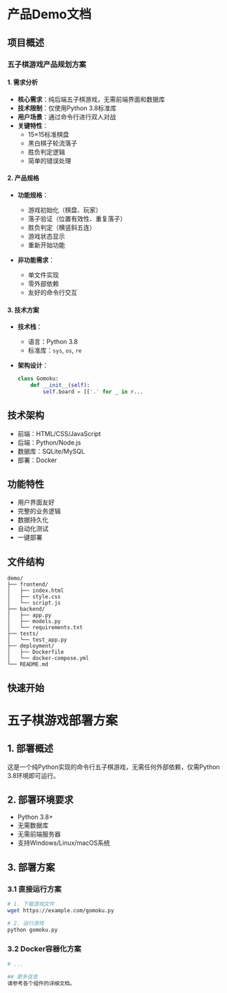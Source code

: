 # 产品Demo文档

## 项目概述
### 五子棋游戏产品规划方案

#### 1. 需求分析
- **核心需求**：纯后端五子棋游戏，无需前端界面和数据库
- **技术限制**：仅使用Python 3.8标准库
- **用户场景**：通过命令行进行双人对战
- **关键特性**：
  - 15×15标准棋盘
  - 黑白棋子轮流落子
  - 胜负判定逻辑
  - 简单的错误处理

#### 2. 产品规格
- **功能规格**：
  - 游戏初始化（棋盘、玩家）
  - 落子验证（位置有效性、重复落子）
  - 胜负判定（横竖斜五连）
  - 游戏状态显示
  - 重新开始功能

- **非功能需求**：
  - 单文件实现
  - 零外部依赖
  - 友好的命令行交互

#### 3. 技术方案
- **技术栈**：
  - 语言：Python 3.8
  - 标准库：`sys`, `os`, `re`
  
- **架构设计**：
  ```python
  class Gomoku:
      def __init__(self):
          self.board = [['.' for _ in r...

## 技术架构
- 前端：HTML/CSS/JavaScript
- 后端：Python/Node.js
- 数据库：SQLite/MySQL
- 部署：Docker

## 功能特性
- 用户界面友好
- 完整的业务逻辑
- 数据持久化
- 自动化测试
- 一键部署

## 文件结构
```
demo/
├── frontend/
│   ├── index.html
│   ├── style.css
│   └── script.js
├── backend/
│   ├── app.py
│   ├── models.py
│   └── requirements.txt
├── tests/
│   └── test_app.py
├── deployment/
│   ├── Dockerfile
│   └── docker-compose.yml
└── README.md
```

## 快速开始
# 五子棋游戏部署方案

## 1. 部署概述
这是一个纯Python实现的命令行五子棋游戏，无需任何外部依赖，仅需Python 3.8环境即可运行。

## 2. 部署环境要求
- Python 3.8+
- 无需数据库
- 无需前端服务器
- 支持Windows/Linux/macOS系统

## 3. 部署方案

### 3.1 直接运行方案
```bash
# 1. 下载游戏文件
wget https://example.com/gomoku.py

# 2. 运行游戏
python gomoku.py
```

### 3.2 Docker容器化方案
```dockerfile
# ...

## 更多信息
请参考各个组件的详细文档。
